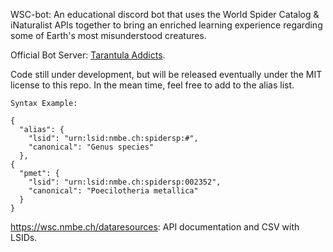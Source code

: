 WSC-bot: An educational discord bot that uses the World Spider Catalog & iNaturalist APIs together to bring an enriched learning experience regarding some of Earth's most misunderstood creatures.  

Official Bot Server: [Tarantula Addicts](https://discord.gg/ta).

Code still under development, but will be released eventually under the MIT license to this repo. In the mean time, feel free to add to the alias list.

```
Syntax Example:

{
  "alias": {
    "lsid": "urn:lsid:nmbe.ch:spidersp:#",
    "canonical": "Genus species"
  },
{
  "pmet": {
    "lsid": "urn:lsid:nmbe.ch:spidersp:002352",
    "canonical": "Poecilotheria metallica"
  }
}
```

https://wsc.nmbe.ch/dataresources: API documentation and CSV with LSIDs.
